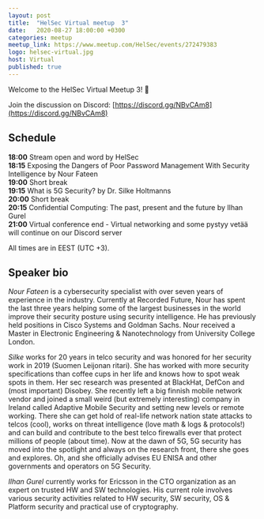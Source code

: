 ```yaml
---
layout: post
title:  "HelSec Virtual meetup  3"
date:   2020-08-27 18:00:00 +0300
categories: meetup
meetup_link: https://www.meetup.com/HelSec/events/272479383
logo: helsec-virtual.jpg
host: Virtual
published: true
---
```


Welcome to the HelSec Virtual Meetup 3! 🤗

Join the discussion on Discord: [https://discord.gg/NBvCAm8](https://discord.gg/NBvCAm8)

## Schedule

**18:00** Stream open and word by HelSec  
**18:15** Exposing the Dangers of Poor Password Management With Security Intelligence by Nour Fateen  
**19:00** Short break  
**19:15** What is 5G Security? by Dr. Silke Holtmanns  
**20:00** Short break  
**20:15** Confidential Computing: The past, present and the future by Ilhan Gurel  
**21:00** Virtual conference end - Virtual networking and some pystyy vetää will continue on our Discord server  

All times are in EEST (UTC +3).

## Speaker bio
_Nour Fateen_  is a cybersecurity specialist with over seven years of experience in the industry. Currently at Recorded Future, Nour has spent the last three years helping some of the largest businesses in the world improve their security posture using security intelligence. He has previously held positions in Cisco Systems and Goldman Sachs. Nour received a Master in Electronic Engineering & Nanotechnology from University College London.

_Silke_ works for 20 years in telco security and was honored for her security work in 2019 (Suomen Leijonan ritari). She has worked with more security specifications than coffee cups in her life and knows how to spot weak spots in them. Her sec research was presented at BlackHat, DefCon and (most important) Disobey. She recently left a big finnish mobile network vendor and joined a small weird (but extremely interesting) company in Ireland called Adaptive Mobile Security and setting new levels or remote working. There she can get hold of real-life network nation state attacks to telcos (cool), works on threat intelligence (love math & logs & protocols!) and can build and contribute to the best telco firewalls ever that protect millions of people (about time). Now at the dawn of 5G, 5G security has moved into the spotlight and always on the research front, there she goes and explores. Oh, and she officially advises EU ENISA and other governments and operators on 5G Security.

_Ilhan Gurel_ currently works for Ericsson in the CTO organization as an expert on trusted HW and SW technologies. His current role involves various security activities related to HW security, SW security, OS & Platform security and practical use of cryptography.
